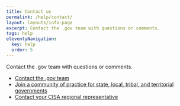 ```yaml
---
title: Contact us
permalink: /help/contact/
layout: layouts/info-page
excerpt: Contact the .gov team with questions or comments. 
tags: help
eleventyNavigation:
  key: help
  order: 5 
---
```


Contact the .gov team with questions or comments.

- [Contact the .gov team](#)
- [Join a community of practice for state, local, tribal, and territorial governments](#)
- [Contact your CISA regional representative](#)
